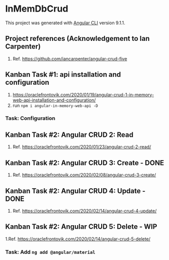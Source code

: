 # InMemDbCrud

This project was generated with [Angular CLI](https://github.com/angular/angular-cli) version 9.1.1.

## Project references (Acknowledgement to Ian Carpenter)

1. Ref. <https://github.com/iancarpenter/angular-crud-five>

## Kanban Task #1: api installation and configuration

1. <https://oraclefrontovik.com/2020/01/19/angular-crud-1-in-memory-web-api-installation-and-configuration/>
2. run ```npm i angular-in-memory-web-api -D```

### Task: Configuration

## Kanban Task #2: Angular CRUD 2: Read

1. Ref. <https://oraclefrontovik.com/2020/01/23/angular-crud-2-read/>

## Kanban Task #2: Angular CRUD 3: Create - DONE

1. Ref. <https://oraclefrontovik.com/2020/02/08/angular-crud-3-create/>

## Kanban Task #2: Angular CRUD 4: Update - DONE

1. Ref. <https://oraclefrontovik.com/2020/02/14/angular-crud-4-update/>

## Kanban Task #2: Angular CRUD 5: Delete - WIP

1.Ref. <https://oraclefrontovik.com/2020/02/14/angular-crud-5-delete/>

### Task: Add ```ng add @angular/material```
